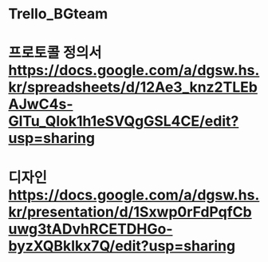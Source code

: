 ﻿# Trello_BGteam

# 프로토콜 정의서 https://docs.google.com/a/dgsw.hs.kr/spreadsheets/d/12Ae3_knz2TLEbAJwC4s-GlTu_Qlok1h1eSVQgGSL4CE/edit?usp=sharing

# 디자인 https://docs.google.com/a/dgsw.hs.kr/presentation/d/1Sxwp0rFdPqfCbuwg3tADvhRCETDHGo-byzXQBkIkx7Q/edit?usp=sharing